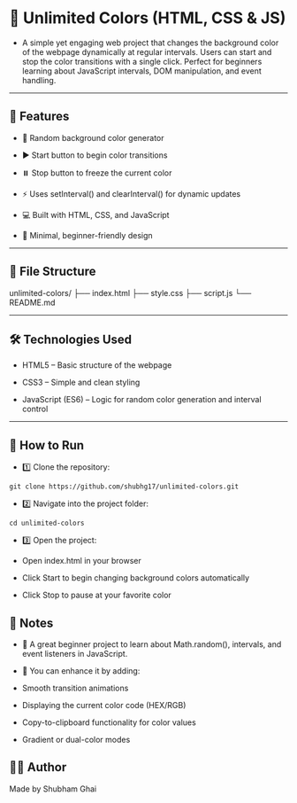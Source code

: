 # 🌈 Unlimited Colors (HTML, CSS & JS)

- A simple yet engaging web project that changes the background color of the webpage dynamically at regular intervals. Users can start and stop the color transitions with a single click. Perfect for beginners learning about JavaScript intervals, DOM manipulation, and event handling.

---

## 🚀 Features

- 🎨 Random background color generator

- ▶️ Start button to begin color transitions

- ⏸️ Stop button to freeze the current color

- ⚡ Uses setInterval() and clearInterval() for dynamic updates

- 💻 Built with HTML, CSS, and JavaScript

- 🧩 Minimal, beginner-friendly design

---

## 📁 File Structure
unlimited-colors/
├── index.html
├── style.css
├── script.js
└── README.md

---

## 🛠 Technologies Used

- HTML5 – Basic structure of the webpage

- CSS3 – Simple and clean styling

- JavaScript (ES6) – Logic for random color generation and interval control

---

## 🔧 How to Run

- 1️⃣ Clone the repository:
```
git clone https://github.com/shubhg17/unlimited-colors.git
```

- 2️⃣ Navigate into the project folder:
```
cd unlimited-colors
```

- 3️⃣ Open the project:

- Open index.html in your browser

- Click Start to begin changing background colors automatically

- Click Stop to pause at your favorite color

## 📌 Notes

- 🧠 A great beginner project to learn about Math.random(), intervals, and event listeners in JavaScript.

- 🎨 You can enhance it by adding:

- Smooth transition animations

- Displaying the current color code (HEX/RGB)

- Copy-to-clipboard functionality for color values

- Gradient or dual-color modes

## 👨‍💻 Author

Made by Shubham Ghai
